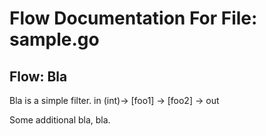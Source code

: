 # Flow Documentation For File: sample.go

## Flow: Bla
Bla is a simple filter.
in (int)-> [foo1] -> [foo2] -> out

Some additional bla, bla.

